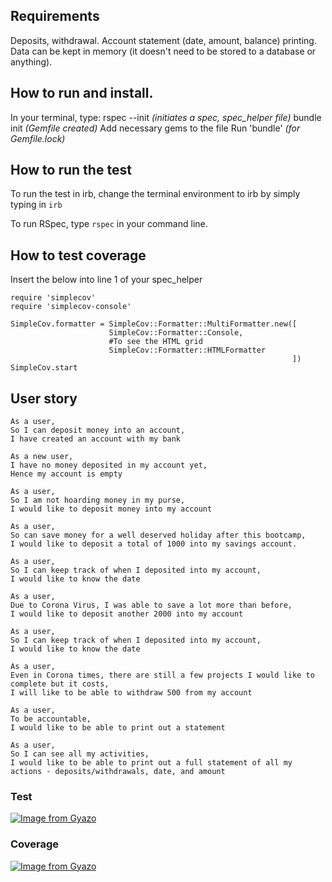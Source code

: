 ## Requirements
Deposits, withdrawal.
Account statement (date, amount, balance) printing.
Data can be kept in memory (it doesn't need to be stored to a database or anything).

## How to run and install.
In your terminal, type: 
rspec --init  _(initiates a spec, spec_helper file)_
bundle init _(Gemfile created)_
Add necessary gems to the file
Run 'bundle' _(for Gemfile.lock)_

## How to run the test
To run the test in irb, change the terminal environment to irb by simply typing in `irb`

To run RSpec, type `rspec` in your command line.

## How to test coverage
Insert the below into line 1 of your spec_helper
```
require 'simplecov'
require 'simplecov-console'

SimpleCov.formatter = SimpleCov::Formatter::MultiFormatter.new([
                      SimpleCov::Formatter::Console,
                      #To see the HTML grid
                      SimpleCov::Formatter::HTMLFormatter
                                                               ])
SimpleCov.start
```

## User story
```
As a user,
So I can deposit money into an account,
I have created an account with my bank

As a new user,
I have no money deposited in my account yet,
Hence my account is empty

As a user,
So I am not hoarding money in my purse,
I would like to deposit money into my account

As a user,
So can save money for a well deserved holiday after this bootcamp,
I would like to deposit a total of 1000 into my savings account.

As a user,
So I can keep track of when I deposited into my account,
I would like to know the date

As a user,
Due to Corona Virus, I was able to save a lot more than before,
I would like to deposit another 2000 into my account

As a user,
So I can keep track of when I deposited into my account,
I would like to know the date

As a user,
Even in Corona times, there are still a few projects I would like to complete but it costs,
I will like to be able to withdraw 500 from my account

As a user,
To be accountable,
I would like to be able to print out a statement

As a user,
So I can see all my activities,
I would like to be able to print out a full statement of all my actions - deposits/withdrawals, date, and amount
```
### Test
[![Image from Gyazo](https://i.gyazo.com/d81f8569b5431a5441dd55f3c7b10889.png)](https://gyazo.com/d81f8569b5431a5441dd55f3c7b10889)

### Coverage
[![Image from Gyazo](https://i.gyazo.com/72ccb9f55fb3be1f2dfd4b681add8de9.png)](https://gyazo.com/72ccb9f55fb3be1f2dfd4b681add8de9)


